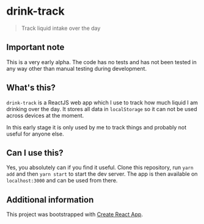 # drink-track
> Track liquid intake over the day

## Important note

This is a very early alpha. The code has no tests and has not been tested in any way other than manual testing during development.

## What's this?

`drink-track` is a ReactJS web app which I use to track how much liquid I am drinking over the day. It stores all data in `localStorage` so it can not be used across devices at the moment.

In this early stage it is only used by me to track things and probably not useful for anyone else.

## Can I use this?

Yes, you absolutely can if you find it useful. Clone this repository, run `yarn add` and then `yarn start` to start the dev server. The app is then available on `localhost:3000` and can be used from there.

## Additional information

This project was bootstrapped with [Create React App](https://github.com/facebookincubator/create-react-app).
